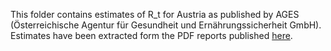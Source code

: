 This folder contains estimates of R_t for Austria as published by AGES (Österreichische Agentur für Gesundheit und Ernährungssicherheit GmbH). Estimates have been extracted form the PDF reports published [here](https://www.ages.at/forschung/wissen-aktuell/detail/epidemiologische-parameter-des-covid19-ausbruchs-oesterreich).
